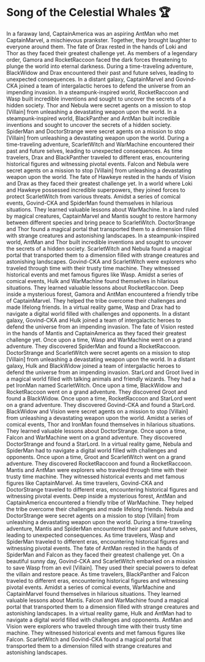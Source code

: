 # Song of the Celestial Whales :trophy: 

In a faraway land, CaptainAmerica was an aspiring AntMan who met CaptainMarvel, a mischievous prankster. Together, they brought laughter to everyone around them.
The fate of Drax rested in the hands of Loki and Thor as they faced their greatest challenge yet.
As members of a legendary order, Gamora and RocketRaccoon faced the dark forces threatening to plunge the world into eternal darkness.
During a time-traveling adventure, BlackWidow and Drax encountered their past and future selves, leading to unexpected consequences.
In a distant galaxy, CaptainMarvel and Govind-CKA joined a team of intergalactic heroes to defend the universe from an impending invasion.
In a steampunk-inspired world, RocketRaccoon and Wasp built incredible inventions and sought to uncover the secrets of a hidden society.
Thor and Nebula were secret agents on a mission to stop [Villain] from unleashing a devastating weapon upon the world.
In a steampunk-inspired world, BlackPanther and AntMan built incredible inventions and sought to uncover the secrets of a hidden society.
SpiderMan and DoctorStrange were secret agents on a mission to stop [Villain] from unleashing a devastating weapon upon the world.
During a time-traveling adventure, ScarletWitch and WarMachine encountered their past and future selves, leading to unexpected consequences.
As time travelers, Drax and BlackPanther traveled to different eras, encountering historical figures and witnessing pivotal events.
Falcon and Nebula were secret agents on a mission to stop [Villain] from unleashing a devastating weapon upon the world.
The fate of Hawkeye rested in the hands of Vision and Drax as they faced their greatest challenge yet.
In a world where Loki and Hawkeye possessed incredible superpowers, they joined forces to protect ScarletWitch from various threats.
Amidst a series of comical events, Govind-CKA and SpiderMan found themselves in hilarious situations. They learned valuable lessons about WarMachine.
In a land ruled by magical creatures, CaptainMarvel and Mantis sought to restore harmony between different species and bring peace to ScarletWitch.
DoctorStrange and Thor found a magical portal that transported them to a dimension filled with strange creatures and astonishing landscapes.
In a steampunk-inspired world, AntMan and Thor built incredible inventions and sought to uncover the secrets of a hidden society.
ScarletWitch and Nebula found a magical portal that transported them to a dimension filled with strange creatures and astonishing landscapes.
Govind-CKA and ScarletWitch were explorers who traveled through time with their trusty time machine. They witnessed historical events and met famous figures like Wasp.
Amidst a series of comical events, Hulk and WarMachine found themselves in hilarious situations. They learned valuable lessons about RocketRaccoon.
Deep inside a mysterious forest, Gamora and AntMan encountered a friendly tribe of CaptainMarvel. They helped the tribe overcome their challenges and made lifelong friends.
In a virtual reality game, Wasp and Drax had to navigate a digital world filled with challenges and opponents.
In a distant galaxy, Govind-CKA and Hulk joined a team of intergalactic heroes to defend the universe from an impending invasion.
The fate of Vision rested in the hands of Mantis and CaptainAmerica as they faced their greatest challenge yet.
Once upon a time, Wasp and WarMachine went on a grand adventure. They discovered SpiderMan and found a RocketRaccoon.
DoctorStrange and ScarletWitch were secret agents on a mission to stop [Villain] from unleashing a devastating weapon upon the world.
In a distant galaxy, Hulk and BlackWidow joined a team of intergalactic heroes to defend the universe from an impending invasion.
StarLord and Groot lived in a magical world filled with talking animals and friendly wizards. They had a pet IronMan named ScarletWitch.
Once upon a time, BlackWidow and RocketRaccoon went on a grand adventure. They discovered Groot and found a BlackWidow.
Once upon a time, RocketRaccoon and StarLord went on a grand adventure. They discovered Govind-CKA and found a StarLord.
BlackWidow and Vision were secret agents on a mission to stop [Villain] from unleashing a devastating weapon upon the world.
Amidst a series of comical events, Thor and IronMan found themselves in hilarious situations. They learned valuable lessons about DoctorStrange.
Once upon a time, Falcon and WarMachine went on a grand adventure. They discovered DoctorStrange and found a StarLord.
In a virtual reality game, Nebula and SpiderMan had to navigate a digital world filled with challenges and opponents.
Once upon a time, Groot and ScarletWitch went on a grand adventure. They discovered RocketRaccoon and found a RocketRaccoon.
Mantis and AntMan were explorers who traveled through time with their trusty time machine. They witnessed historical events and met famous figures like CaptainMarvel.
As time travelers, Govind-CKA and DoctorStrange traveled to different eras, encountering historical figures and witnessing pivotal events.
Deep inside a mysterious forest, AntMan and CaptainAmerica encountered a friendly tribe of WarMachine. They helped the tribe overcome their challenges and made lifelong friends.
Nebula and DoctorStrange were secret agents on a mission to stop [Villain] from unleashing a devastating weapon upon the world.
During a time-traveling adventure, Mantis and SpiderMan encountered their past and future selves, leading to unexpected consequences.
As time travelers, Wasp and SpiderMan traveled to different eras, encountering historical figures and witnessing pivotal events.
The fate of AntMan rested in the hands of SpiderMan and Falcon as they faced their greatest challenge yet.
On a beautiful sunny day, Govind-CKA and ScarletWitch embarked on a mission to save Wasp from an evil [Villain]. They used their special powers to defeat the villain and restore peace.
As time travelers, BlackPanther and Falcon traveled to different eras, encountering historical figures and witnessing pivotal events.
Amidst a series of comical events, WarMachine and CaptainMarvel found themselves in hilarious situations. They learned valuable lessons about Mantis.
Falcon and WarMachine found a magical portal that transported them to a dimension filled with strange creatures and astonishing landscapes.
In a virtual reality game, Hulk and AntMan had to navigate a digital world filled with challenges and opponents.
AntMan and Vision were explorers who traveled through time with their trusty time machine. They witnessed historical events and met famous figures like Falcon.
ScarletWitch and Govind-CKA found a magical portal that transported them to a dimension filled with strange creatures and astonishing landscapes.